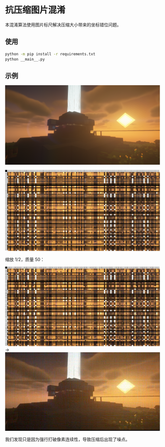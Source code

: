 # 抗压缩图片混淆

本混淆算法使用图片标尺解决压缩大小带来的坐标错位问题。

## 使用

```sh
python -m pip install -r requirements.txt
python __main__.py
```

## 示例

![](example/image.png)

![](example/confused.png)

缩放 1/2，质量 50：

![](example/compressed.jpg) → ![](example/final.jpg)

我们发现只是因为强行打破像素连续性，导致压缩后出现了噪点。
